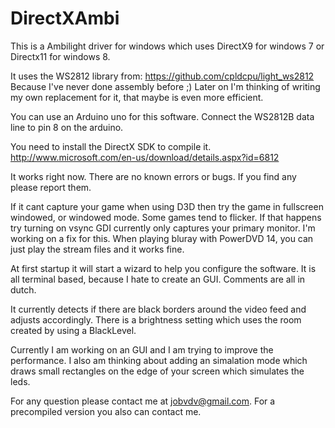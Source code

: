 DirectXAmbi
===========

This is a Ambilight driver for windows which uses DirectX9 for windows 7 or Directx11 for windows 8.

It uses the WS2812 library from: https://github.com/cpldcpu/light_ws2812 
Because I've never done assembly before ;)
Later on I'm thinking of writing my own replacement for it, that maybe is even more efficient.

You can use an Arduino uno for this software. Connect the WS2812B data line to pin 8 on the arduino.

You need to install the DirectX SDK to compile it. 
http://www.microsoft.com/en-us/download/details.aspx?id=6812

It works right now. There are no known errors or bugs.
If you find any please report them.

If it cant capture your game when using D3D then try the game in fullscreen windowed, or windowed mode.
Some games tend to flicker. If that happens try turning on vsync
GDI currently only captures your primary monitor. I'm working on a fix for this.
When playing bluray with PowerDVD 14, you can just play the stream files and it works fine.

At first startup it will start a wizard to help you configure the software.
It is all terminal based, because I hate to create an GUI.
Comments are all in dutch.

It currently detects if there are black borders around the video feed and adjusts accordingly.
There is a brightness setting which uses the room created by using a BlackLevel.

Currently I am working on an GUI and I am trying to improve the performance. I also am thinking about adding an simalation mode which draws small rectangles on the edge of your screen which simulates the leds.

For any question please contact me at jobvdv@gmail.com.
For a precompiled version you also can contact me.
